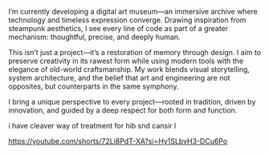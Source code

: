 I’m currently developing a digital art museum—an immersive archive where technology and timeless expression converge. Drawing inspiration from steampunk aesthetics, I see every line of code as part of a greater mechanism: thoughtful, precise, and deeply human.

This isn’t just a project—it’s a restoration of memory through design. I aim to preserve creativity in its rawest form while using modern tools with the elegance of old-world craftsmanship. My work blends visual storytelling, system architecture, and the belief that art and engineering are not opposites, but counterparts in the same symphony.

I bring a unique perspective to every project—rooted in tradition, driven by innovation, and guided by a deep respect for both form and function.

i have cleaver way of treatment for hib snd cansir l

https://youtube.com/shorts/72Li8PdT-XA?si=Hy1SLbvH3-DCu6Po